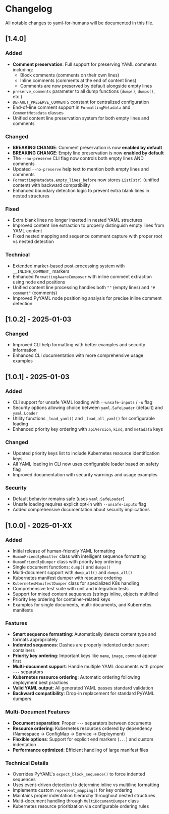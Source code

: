 # Changelog

All notable changes to yaml-for-humans will be documented in this file.

## [1.4.0]

### Added
- **Comment preservation**: Full support for preserving YAML comments including:
  - Block comments (comments on their own lines)
  - Inline comments (comments at the end of content lines)
  - Comments are now preserved by default alongside empty lines
- `preserve_comments` parameter to all dump functions (`dump()`, `dumps()`, etc.)
- `DEFAULT_PRESERVE_COMMENTS` constant for centralized configuration
- End-of-line comment support in `FormattingMetadata` and `CommentMetadata` classes
- Unified content line preservation system for both empty lines and comments

### Changed
- **BREAKING CHANGE**: Comment preservation is now **enabled by default**
- **BREAKING CHANGE**: Empty line preservation is now **enabled by default**
- The `--no-preserve` CLI flag now controls both empty lines AND comments
- Updated `--no-preserve` help text to mention both empty lines and comments
- `FormattingMetadata.empty_lines_before` now stores `List[str]` (unified content) with backward compatibility
- Enhanced boundary detection logic to prevent extra blank lines in nested structures

### Fixed
- Extra blank lines no longer inserted in nested YAML structures
- Improved content line extraction to properly distinguish empty lines from YAML content
- Fixed nested mapping and sequence comment capture with proper root vs nested detection

### Technical
- Extended marker-based post-processing system with `__INLINE_COMMENT_` markers
- Enhanced `FormattingAwareComposer` with inline comment extraction using node end positions
- Unified content line processing handles both `""` (empty lines) and `"# comment"` (comments)
- Improved PyYAML node positioning analysis for precise inline comment detection

## [1.0.2] - 2025-01-03

### Changed
- Improved CLI help formatting with better examples and security information
- Enhanced CLI documentation with more comprehensive usage examples

## [1.0.1] - 2025-01-03

### Added
- CLI support for unsafe YAML loading with `--unsafe-inputs` / `-u` flag
- Security options allowing choice between `yaml.SafeLoader` (default) and `yaml.Loader`
- Utility functions `_load_yaml()` and `_load_all_yaml()` for configurable loading
- Enhanced priority key ordering with `apiVersion`, `kind`, and `metadata` keys

### Changed
- Updated priority keys list to include Kubernetes resource identification keys
- All YAML loading in CLI now uses configurable loader based on safety flag
- Improved documentation with security warnings and usage examples

### Security
- Default behavior remains safe (uses `yaml.SafeLoader`)
- Unsafe loading requires explicit opt-in with `--unsafe-inputs` flag
- Added comprehensive documentation about security implications

## [1.0.0] - 2025-01-XX

### Added
- Initial release of human-friendly YAML formatting
- `HumanFriendlyEmitter` class with intelligent sequence formatting
- `HumanFriendlyDumper` class with priority key ordering
- Single document functions: `dump()` and `dumps()`
- Multi-document support with `dump_all()` and `dumps_all()`
- Kubernetes manifest dumper with resource ordering
- `KubernetesManifestDumper` class for specialized K8s handling
- Comprehensive test suite with unit and integration tests
- Support for mixed content sequences (strings inline, objects multiline)
- Priority key ordering for container-related keys
- Examples for single documents, multi-documents, and Kubernetes manifests

### Features
- **Smart sequence formatting**: Automatically detects content type and formats appropriately
- **Indented sequences**: Dashes are properly indented under parent containers
- **Priority key ordering**: Important keys like `name`, `image`, `command` appear first
- **Multi-document support**: Handle multiple YAML documents with proper `---` separators
- **Kubernetes resource ordering**: Automatic ordering following deployment best practices
- **Valid YAML output**: All generated YAML passes standard validation
- **Backward compatibility**: Drop-in replacement for standard PyYAML dumpers

### Multi-Document Features
- **Document separation**: Proper `---` separators between documents
- **Resource ordering**: Kubernetes resources ordered by dependency (Namespace → ConfigMap → Service → Deployment)
- **Flexible options**: Support for explicit end markers (`...`) and custom indentation
- **Performance optimized**: Efficient handling of large manifest files

### Technical Details
- Overrides PyYAML's `expect_block_sequence()` to force indented sequences
- Uses event-driven detection to determine inline vs multiline formatting  
- Implements custom `represent_mapping()` for key ordering
- Maintains proper indentation hierarchy throughout nested structures
- Multi-document handling through `MultiDocumentDumper` class
- Kubernetes resource prioritization via configurable ordering rules
